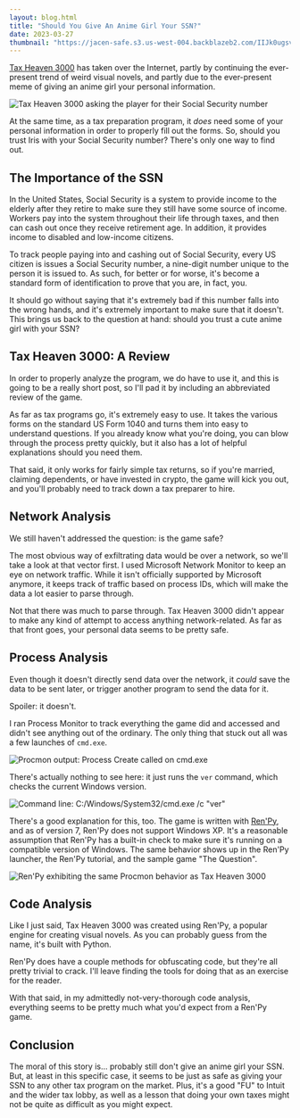 ```yaml
---
layout: blog.html
title: "Should You Give An Anime Girl Your SSN?"
date: 2023-03-27
thumbnail: "https://jacen-safe.s3.us-west-004.backblazeb2.com/IIJk0ugsva6g.png"
---
```


[Tax Heaven 3000](https://taxheaven3000.com/) has taken over the Internet, partly by continuing the ever-present trend of weird visual novels, and partly due to the ever-present meme of giving an anime girl your personal information.

![Tax Heaven 3000 asking the player for their Social Security number](https://i.snap.as/K86CXf9b.png)

At the same time, as a tax preparation program, it *does* need some of your personal information in order to properly fill out the forms. So, should you trust Iris with your Social Security number? There's only one way to find out.
<!-- more -->

## The Importance of the SSN
In the United States, Social Security is a system to provide income to the elderly after they retire to make sure they still have some source of income. Workers pay into the system throughout their life through taxes, and then can cash out once they receive retirement age. In addition, it provides income to disabled and low-income citizens.

To track people paying into and cashing out of Social Security, every US citizen is issues a Social Security number, a nine-digit number unique to the person it is issued to. As such, for better or for worse, it's become a standard form of identification to prove that you are, in fact, you.

It should go without saying that it's extremely bad if this number falls into the wrong hands, and it's extremely important to make sure that it doesn't. This brings us back to the question at hand: should you trust a cute anime girl with your SSN?

## Tax Heaven 3000: A Review
In order to properly analyze the program, we do have to use it, and this is going to be a really short post, so I'll pad it by including an abbreviated review of the game.

As far as tax programs go, it's extremely easy to use. It takes the various forms on the standard US Form 1040 and turns them into easy to understand questions. If you already know what you're doing, you can blow through the process pretty quickly, but it also has a lot of helpful explanations should you need them.

That said, it only works for fairly simple tax returns, so if you're married, claiming dependents, or have invested in crypto, the game will kick you out, and you'll probably need to track down a tax preparer to hire.

## Network Analysis
We still haven't addressed the question: is the game safe?

The most obvious way of exfiltrating data would be over a network, so we'll take a look at that vector first. I used Microsoft Network Monitor to keep an eye on network traffic. While it isn't officially supported by Microsoft anymore, it keeps track of traffic based on process IDs, which will make the data a lot easier to parse through.

Not that there was much to parse through. Tax Heaven 3000 didn't appear to make any kind of attempt to access anything network-related. As far as that front goes, your personal data seems to be pretty safe.

## Process Analysis
Even though it doesn't directly send data over the network, it *could* save the data to be sent later, or trigger another program to send the data for it.

Spoiler: it doesn't.

I ran Process Monitor to track everything the game did and accessed and didn't see anything out of the ordinary. The only thing that stuck out all was a few launches of `cmd.exe`.

![Procmon output: Process Create called on cmd.exe](https://i.snap.as/a8JQ8E0U.png)

There's actually nothing to see here: it just runs the `ver` command, which checks the current Windows version.

![Command line: C:/Windows/System32/cmd.exe /c "ver"](https://i.snap.as/PJL42Rpx.png)

There's a good explanation for this, too. The game is written with [Ren'Py](https://www.renpy.org/latest.html), and as of version 7, Ren'Py does not support Windows XP. It's a reasonable assumption that Ren'Py has a built-in check to make sure it's running on a compatible version of Windows. The same behavior shows up in the Ren'Py launcher, the Ren'Py tutorial, and the sample game "The Question".

![Ren'Py exhibiting the same Procmon behavior as Tax Heaven 3000](https://i.snap.as/I1UfL1Rj.png)

## Code Analysis
Like I just said, Tax Heaven 3000 was created using Ren'Py, a popular engine for creating visual novels. As you can probably guess from the name, it's built with Python.

Ren'Py does have a couple methods for obfuscating code, but they're all pretty trivial to crack. I'll leave finding the tools for doing that as an exercise for the reader.

With that said, in my admittedly not-very-thorough code analysis, everything seems to be pretty much what you'd expect from a Ren'Py game.

## Conclusion
The moral of this story is... probably still don't give an anime girl your SSN. But, at least in this specific case, it seems to be just as safe as giving your SSN to any other tax program on the market. Plus, it's a good "FU" to Intuit and the wider tax lobby, as well as a lesson that doing your own taxes might not be quite as difficult as you might expect.